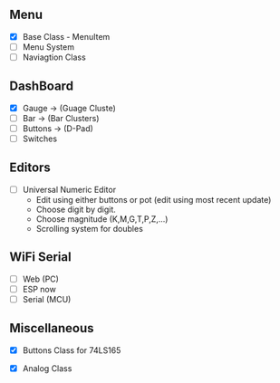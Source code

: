 ## Menu
- [X] Base Class - MenuItem
- [ ] Menu System
- [ ] Naviagtion Class

## DashBoard
- [X] Gauge -> (Guage Cluste)
- [ ] Bar -> (Bar Clusters)
- [ ] Buttons -> (D-Pad)
- [ ] Switches

## Editors
- [ ] Universal Numeric Editor
    - Edit using either buttons or pot (edit using most recent update)
    - Choose digit by digit.
    - Choose magnitude (K,M,G,T,P,Z,...)
    - Scrolling system for doubles

## WiFi Serial
- [ ] Web (PC)
- [ ] ESP now
- [ ] Serial (MCU)

## Miscellaneous
- [X] Buttons Class for 74LS165
- [X] Analog Class

